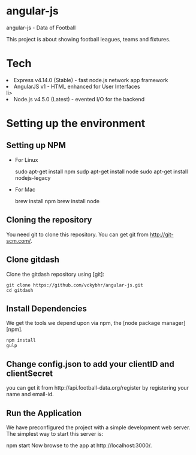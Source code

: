 # angular-js
angular-js - Data of Football

This project is about showing football leagues, teams and fixtures. 

<h1>Tech</h1>

<li>Express v4.14.0 (Stable) - fast node.js network app framework</li>
<li>AngularJS v1 - HTML enhanced for User Interfaces</li>li>
<li>Node.js v4.5.0 (Latest) - evented I/O for the backend</li>

<h1>Setting up the environment</h1>

<h2>Setting up NPM</h2>

<ul>
<li>For Linux</li>

  sudo apt-get install npm
  sudp apt-get install node
  sudo apt-get install nodejs-legacy

<li>For Mac</li>

   brew install npm
   brew install node
</ul>

<h2>Cloning the repository</h2>

You need git to clone this repository. You can get git from http://git-scm.com/.

<h2>Clone gitdash</h2>

Clone the gitdash repository using [git]:

	git clone https://github.com/vckybhr/angular-js.git
	cd gitdash
<h2>Install Dependencies</h2>

We get the tools we depend upon via npm, the [node package manager][npm].

	npm install
	gulp 

<h2>Change config.json to add your clientID and clientSecret</h2>
	you can get it from http://api.football-data.org/register by registering your name and email-id.

<h2>Run the Application</h2>

We have preconfigured the project with a simple development web server. The simplest way to start this server is:

npm start
Now browse to the app at http://localhost:3000/.
